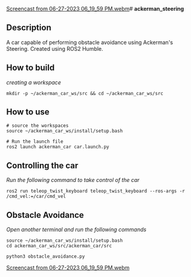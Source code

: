 [Screencast from 06-27-2023 06_19_59 PM.webm](https://github.com/raspberrypi-1/ackerman_steering/assets/137257528/1ceaf8b3-cfee-4330-b4e9-d071604479db)# **ackerman_steering**
## **Description**
A car capable of performing obstacle avoidance using Ackerman's Steering. Created using ROS2 Humble.
## **How to build**
*creating a workspace*
```
mkdir -p ~/ackerman_car_ws/src && cd ~/ackerman_car_ws/src
```
## **How to use**
```
# source the workspaces
source ~/ackerman_car_ws/install/setup.bash

# Run the launch file
ros2 launch ackerman_car car.launch.py
```
## **Controlling the car**
*Run the following command to take control of the car*
```
ros2 run teleop_twist_keyboard teleop_twist_keyboard --ros-args -r /cmd_vel:=/car/cmd_vel
```
## **Obstacle Avoidance**
*Open another terminal and run the following commands*
```
source ~/ackerman_car_ws/install/setup.bash
cd ackerman_car_ws/src/ackerman_car/src

python3 obstacle_avoidance.py
```

[Screencast from 06-27-2023 06_19_59 PM.webm](https://github.com/raspberrypi-1/ackerman_steering/assets/137257528/c8eee974-245b-43e4-86e0-eca5e9a8bde4)
